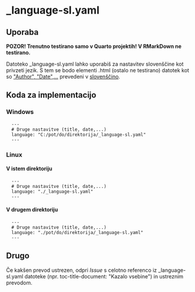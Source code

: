 # \_language-sl.yaml

## Uporaba

**POZOR! Trenutno testirano samo v Quarto projektih! V RMarkDown ne testirano.**

Datoteko \_language-sl.yaml lahko uporabiš za nastavitev slovenščine kot privzeti jezik. S tem se bodo elementi .html (ostalo ne testirano) datotek kot so ["Author", "Date",...](./YAMLphotos/Slika1.png) prevedeni v [slovenščino](./YAMLphotos/Slika2.png).

## Koda za implementacijo

### Windows

```
  ---
  # Druge nastavitve (title, date,...)
  language: "C:/pot/do/direktorija/_language-sl.yaml"
  ---
```

### Linux 

#### V istem direktoriju

```
  ---
  # Druge nastavitve (title, date,...)
  language: "./_language-sl.yaml"
  ---
```

#### V drugem direktoriju

```
  ---
  # Druge nastavitve (title, date,...)
  language: "./pot/do/direktorija/_language-sl.yaml"
  ---
```

## Drugo

Če kakšen prevod ustrezen, odpri *Issue* s celotno referenco iz _language-sl.yaml datoteke (npr. toc-title-document: "Kazalo vsebine") in ustreznim prevodom.
